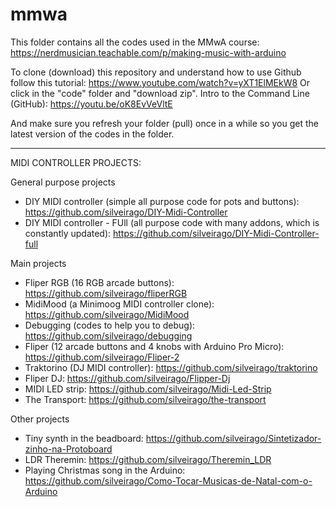 # mmwa

This folder contains all the codes used in the MMwA course:
https://nerdmusician.teachable.com/p/making-music-with-arduino

To clone (download) this repository and understand how to use Github follow this tutorial: https://www.youtube.com/watch?v=yXT1ElMEkW8
Or click in the "code" folder and "download zip".
Intro to the Command Line (GitHub): https://youtu.be/oK8EvVeVltE

And make sure you refresh your folder (pull) once in a while so you get the latest version of the codes in the folder.


- - - - - - - - - - - - - - - - - - - - - 
MIDI CONTROLLER PROJECTS:

General purpose projects

- DIY MIDI controller (simple all purpose code for pots and buttons): https://github.com/silveirago/DIY-Midi-Controller
- DIY MIDI controller -  FUll (all purpose code with many addons, which is constantly updated): https://github.com/silveirago/DIY-Midi-Controller-full

Main projects

- Fliper RGB (16 RGB arcade buttons): https://github.com/silveirago/fliperRGB
- MidiMood (a Minimoog MIDI controller clone): https://github.com/silveirago/MidiMood
- Debugging (codes to help you to debug): https://github.com/silveirago/debugging
- Fliper (12 arcade buttons and 4 knobs with Arduino Pro Micro): https://github.com/silveirago/Fliper-2
- Traktorino (DJ MIDI controller): https://github.com/silveirago/traktorino
- Fliper DJ: https://github.com/silveirago/Flipper-Dj
- MIDI LED strip: https://github.com/silveirago/Midi-Led-Strip
- The Transport: https://github.com/silveirago/the-transport


Other projects

- Tiny synth in the beadboard: https://github.com/silveirago/Sintetizador-zinho-na-Protoboard
- LDR Theremin: https://github.com/silveirago/Theremin_LDR
- Playing Christmas song in the Arduino: https://github.com/silveirago/Como-Tocar-Musicas-de-Natal-com-o-Arduino
